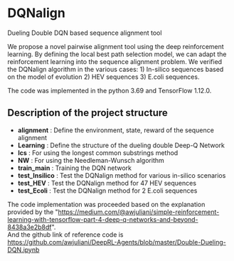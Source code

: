 # DQNalign
Dueling Double DQN based sequence alignment tool

We propose a novel pairwise alignment tool using the deep reinforcement learning. By defining the local best path selection model, we can adapt the reinforcement learning into the sequence alignment problem. We verified the DQNalign algorithm in the various cases: 1) In-silico sequences based on the model of evolution 2) HEV sequences 3) E.coli sequences.  

The code was implemented in the python 3.69 and TensorFlow 1.12.0.

## Description of the project structure

- **alignment** : Define the environment, state, reward of the sequence alignment  
- **Learning** : Define the structure of the dueling double Deep-Q Network  
- **lcs** : For using the longest common substrings method  
- **NW** : For using the Needleman-Wunsch algorithm  
- **train_main** : Training the DQN network  
- **test_Insilico** : Test the DQNalign method for various in-silico scenarios  
- **test_HEV** : Test the DQNalign method for 47 HEV sequences  
- **test_Ecoli** : Test the DQNalign method for 2 E.coli sequences  

The code implementation was proceeded based on the explanation provided by the "https://medium.com/@awjuliani/simple-reinforcement-learning-with-tensorflow-part-4-deep-q-networks-and-beyond-8438a3e2b8df".  
And the github link of reference code is https://github.com/awjuliani/DeepRL-Agents/blob/master/Double-Dueling-DQN.ipynb
